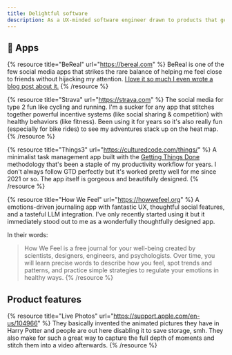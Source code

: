 ```yaml
---
title: Delightful software
description: As a UX-minded software engineer drawn to products that genuinely enhance everyday life, these are some of the products that inspire me most.
---
```


## 📱 Apps

{% resource title="BeReal" url="https://bereal.com" %}
BeReal is one of the few social media apps that strikes the rare balance of helping me feel close to friends without hijacking my attention. [I love it so much I even wrote a blog post about it.](https://emlog.substack.com/p/bereal)
{% /resource %}

{% resource title="Strava" url="https://strava.com" %}
The social media for type 2 fun like cycling and running. I'm a sucker for any app that stitches together powerful incentive systems (like social sharing & competition) with healthy behaviors (like fitness). Been using it for years so it's also really fun (especially for bike rides) to see my adventures stack up on the heat map.
{% /resource %}

{% resource title="Things3" url="https://culturedcode.com/things/" %}
A minimalist task management app built with the [Getting Things Done](https://gettingthingsdone.com/) methodology that's been a staple of my productivity workflow for years. I don't always follow GTD perfectly but it's worked pretty well for me since 2021 or so. The app itself is gorgeous and beautifully designed. 
{% /resource %}

{% resource title="How We Feel" url="https://howwefeel.org" %}
A emotions-driven journaling app with fantastic UX, thoughtful social features, and a tasteful LLM integration. I've only recently started using it but it immediately stood out to me as a wonderfully thoughtfully designed app.

In their words:
> How We Feel is a free journal for your well-being created by scientists, designers, engineers, and psychologists. Over time, you will learn precise words to describe how you feel, spot trends and patterns, and practice simple strategies to regulate your emotions in healthy ways.
{% /resource %}

## Product features

{% resource title="Live Photos" url="https://support.apple.com/en-us/104966" %}
They basically invented the animated pictures they have in Harry Potter and people are out here disabling it to save storage, smh. They also make for such a great way to capture the full depth of moments and stitch them into a video afterwards.
{% /resource %}

